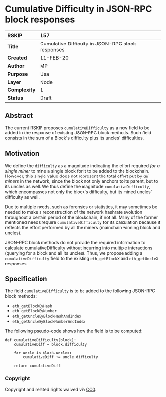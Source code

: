 # Cumulative Difficulty in JSON-RPC block responses

|RSKIP          |157           |
| :------------ |:-------------|
|**Title**      |Cumulative Difficulty in JSON-RPC block responses|
|**Created**    |11-FEB-20 |
|**Author**     |MP |
|**Purpose**    |Usa |
|**Layer**      |Node |
|**Complexity** |1 |
|**Status**     |Draft |

## Abstract

The current RSKIP proposes `cumulativeDifficulty` as a new field to be added in the response of existing JSON-RPC block methods. Such field consists in the sum of a Block's difficulty plus its uncles' difficulties.

## Motivation

We define the `difficulty` as a magnitude indicating the effort required _for a single miner_ to mine a single block for it to be added to the blockchain. However, this single value does not represent the total effort put by _all miners_ in the network, since the block not only anchors to its parent, but to its uncles as well. We thus define the magnitude `cumulativeDifficulty`, which encompasses not only the block's difficulty, but its mined uncles' difficulty as well.

Due to multiple needs, such as forensics or statistics, it may sometimes be needed to make a reconstruction of the network hashrate evolution throughout a certain period of the blockchain, if not all. Many of the former mentioned needs require `cumulativeDifficulty` for its calculation because it reflects the effort performed by all the miners (mainchain winning block and uncles).

JSON-RPC block methods do not provide the required information to calculate cumulativeDifficulty without incurring into multiple interactions (querying for a block and all its uncles). Thus, we propose adding a `cumulativeDifficulty` field to the existing `eth_getBlockX` and `eth_getUncleX` responses.

## Specification

The field `cumulativeDifficulty` is to be added to the following JSON-RPC block methods:

* `eth_getBlockByHash`
* `eth_getBlockByNumber`
* `eth_getUncleByBlockHashAndIndex`
* `eth_getUncleByBlockNumberAndIndex`

The following pseudo-code shows how the field is to be computed:

```
def cumulativeDifficulty(block):
    cumulativeDiff = block.difficulty
    
    for uncle in block.uncles:
        cumulativeDiff += uncle.difficulty

    return cumulativeDiff
```

### Copyright

Copyright and related rights waived via [CC0](https://creativecommons.org/publicdomain/zero/1.0/).
